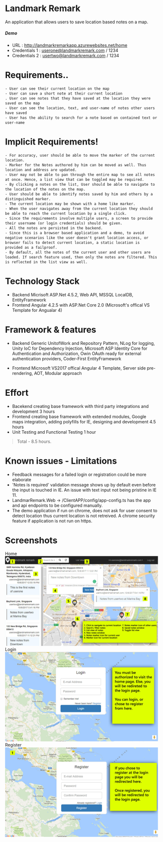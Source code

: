 # Landmark Remark

An application that allows users to save location based notes on a map. 

##### Demo
 - URL :  http://landmarkremarkapp.azurewebsites.net/home
 - Credentials 1 : userone@landmarkremark.com / 1234
 - Credentials 2 : usertwo@landmarkremark.com / 1234
 


# Requirements..
    - User can see their current location on the map
    - User can save a short note at their current location
    . User can see notes that they have saved at the location they were saved on the map
    - User can see the location, text, and user-name of notes other users have saved
    - User has the ability to search for a note based on contained text or user-name
    
# Implicit Requirements!
    - For accuracy, user should be able to move the marker of the current location.
    - Marker for the Notes authored by him can be moved as well. Thus location and address are updated.
    - User may not be able to pan through the entire map to see all notes at once. Hence, a list view that can be toggled may be required.
    - By clicking a notes on the list, User should be able to navigate to the location of the notes on the map.
    - User should be able to identify notes saved by him and others by a distinguished marker.
    - The current location may be shown with a home like marker.
    - When the user navigates away from the current location they should be able to reach the current location by a single click.
    - Since the requirements involve multiple users, a screen to provide their username (or login credentials) should be given.
    - All the notes are persisted in the backend.
    - Since this is a browser based application and a demo, to avoid negative scenarios like the user doesn't grant location access, or browser fails to detect current location, a static location is provided as a failproof.
    - By default, all the notes of the current user and other users are loaded. If search feature used, then only the notes are filtered. This is reflected in the list view as well.
    
# Technology Stack

  - Backend 
  Micrisoft ASP.Net 4.5.2, Web API, MSSQL LocalDB, EntityFramework
  - Frontend
  Angular 4.2.5 with ASP.Net Core 2.0 (Microsoft's offical VS Template for Angualar 4)

# Framework & features
  - Backend 
  Generic UnitofWork and Repository Pattern, NLog for logging, Unity IoC for Dependency Injection, Microsoft ASP Identity Core for Authentication and Authorization, Owin OAuth ready for external authentication providers, Coder-First EntityFramework
  
  - Frontend
  Microsoft VS2017 offical Angular 4 Template,  Server side pre-rendering, AOT, Modular approach

# Effort
- Bacekend creating base framework with third party integrations and development
3 hours
- Frontend creating base framework with extended modules, Google maps integration, adding polyfills for IE, designing and development
4.5 hours
- Unit Testing and Functional Testing
1 hour
> Total - 8.5 hours.

# Known issues - Limitations
- Feedback messages for a failed login or registration could be more elaborate 
- 'Notes is required' validation message shows up by default even before the input is touched in IE. An issue with text input not being pristine in IE 11.
- LandmarRemark.Web -> /ClientAPP/config/app-config.ts has the app and api endpoints to be configured manually.
- The demo application if run on chrome, does not ask for user consent to detect location thus current location is not retreived. A chrome security feature if application is not run on https.

# Screenshots
Home
![Home](/Screenshots/Home.jpg?raw=true "Home")
Login
![Login](/Screenshots/Login.jpg?raw=true "Login")
Register
![Register](/Screenshots/Register.jpg?raw=true "Register")

